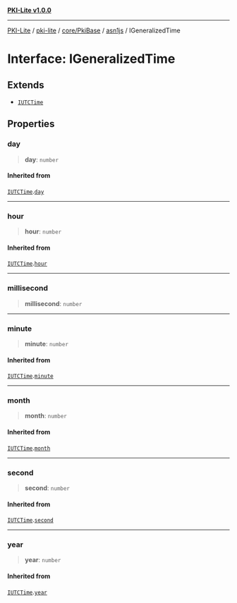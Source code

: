[**PKI-Lite v1.0.0**](../../../../../../README.md)

---

[PKI-Lite](../../../../../../README.md) / [pki-lite](../../../../../README.md) / [core/PkiBase](../../../README.md) / [asn1js](../README.md) / IGeneralizedTime

# Interface: IGeneralizedTime

## Extends

- [`IUTCTime`](IUTCTime.md)

## Properties

### day

> **day**: `number`

#### Inherited from

[`IUTCTime`](IUTCTime.md).[`day`](IUTCTime.md#day)

---

### hour

> **hour**: `number`

#### Inherited from

[`IUTCTime`](IUTCTime.md).[`hour`](IUTCTime.md#hour)

---

### millisecond

> **millisecond**: `number`

---

### minute

> **minute**: `number`

#### Inherited from

[`IUTCTime`](IUTCTime.md).[`minute`](IUTCTime.md#minute)

---

### month

> **month**: `number`

#### Inherited from

[`IUTCTime`](IUTCTime.md).[`month`](IUTCTime.md#month)

---

### second

> **second**: `number`

#### Inherited from

[`IUTCTime`](IUTCTime.md).[`second`](IUTCTime.md#second)

---

### year

> **year**: `number`

#### Inherited from

[`IUTCTime`](IUTCTime.md).[`year`](IUTCTime.md#year)
